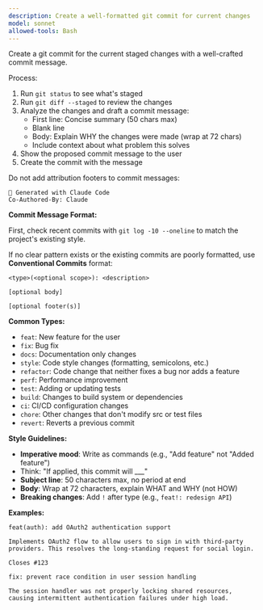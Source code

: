 ```yaml
---
description: Create a well-formatted git commit for current changes
model: sonnet
allowed-tools: Bash
---
```


Create a git commit for the current staged changes with a well-crafted commit message.

Process:

1. Run `git status` to see what's staged
2. Run `git diff --staged` to review the changes
3. Analyze the changes and draft a commit message:
   - First line: Concise summary (50 chars max)
   - Blank line
   - Body: Explain WHY the changes were made (wrap at 72 chars)
   - Include context about what problem this solves
4. Show the proposed commit message to the user
5. Create the commit with the message

Do not add attribution footers to commit messages:

```
🤖 Generated with Claude Code
Co-Authored-By: Claude
```

**Commit Message Format:**

First, check recent commits with `git log -10 --oneline` to match the project's existing style.

If no clear pattern exists or the existing commits are poorly formatted, use **Conventional Commits** format:

```
<type>(<optional scope>): <description>

[optional body]

[optional footer(s)]
```

**Common Types:**
- `feat`: New feature for the user
- `fix`: Bug fix
- `docs`: Documentation only changes
- `style`: Code style changes (formatting, semicolons, etc.)
- `refactor`: Code change that neither fixes a bug nor adds a feature
- `perf`: Performance improvement
- `test`: Adding or updating tests
- `build`: Changes to build system or dependencies
- `ci`: CI/CD configuration changes
- `chore`: Other changes that don't modify src or test files
- `revert`: Reverts a previous commit

**Style Guidelines:**
- **Imperative mood**: Write as commands (e.g., "Add feature" not "Added feature")
- Think: "If applied, this commit will ___"
- **Subject line**: 50 characters max, no period at end
- **Body**: Wrap at 72 characters, explain WHAT and WHY (not HOW)
- **Breaking changes**: Add `!` after type (e.g., `feat!: redesign API`)

**Examples:**
```
feat(auth): add OAuth2 authentication support

Implements OAuth2 flow to allow users to sign in with third-party
providers. This resolves the long-standing request for social login.

Closes #123
```

```
fix: prevent race condition in user session handling

The session handler was not properly locking shared resources,
causing intermittent authentication failures under high load.
```
